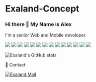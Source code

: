 # Exaland-Concept
### Hi there 👋 My Name is Alex
I'm a senior Web and Mobile developer.


<img src="https://img.shields.io/badge/python-%233776AB.svg?&style=for-the-badge&logo=python&logoColor=white" /> <img src="https://img.shields.io/badge/c++%20-%2300599C.svg?&style=for-the-badge&logo=c%2B%2B&logoColor=white"/> <img src="https://img.shields.io/badge/c%20sharp-%23239120.svg?&style=for-the-badge&logo=c%20sharp&logoColor=white" /> <img src="https://img.shields.io/badge/go%20-%2300ADD8.svg?&style=for-the-badge&logo=go&logoColor=white"/> <img src="https://img.shields.io/badge/dart%20-%230175C2.svg?&style=for-the-badge&logo=dart&logoColor=white"/> <img src="https://img.shields.io/badge/node.js%20-%2343853D.svg?&style=for-the-badge&logo=node.js&logoColor=white"/> <img src="https://img.shields.io/badge/php%20-%23777BB4.svg?&style=for-the-badge&logo=php&logoColor=white"/> <img src="https://img.shields.io/badge/swift%20-%23FA7343.svg?&style=for-the-badge&logo=swift&logoColor=white"/> <img src="https://img.shields.io/badge/ruby%20-%23CC342D.svg?&style=for-the-badge&logo=ruby&logoColor=white"/> <img src="https://img.shields.io/badge/react%20-%2320232a.svg?&style=for-the-badge&logo=react&logoColor=%2361DAFB"/> <img src="https://img.shields.io/badge/django%20-%23092E20.svg?&style=for-the-badge&logo=django&logoColor=white"/> <img src="https://img.shields.io/badge/laravel%20-%23FF2D20.svg?&style=for-the-badge&logo=laravel&logoColor=white"/> <img src="https://img.shields.io/badge/Flutter%20-%2302569B.svg?&style=for-the-badge&logo=Flutter&logoColor=white" /> <img src="https://img.shields.io/badge/react_native%20-%2320232a.svg?&style=for-the-badge&logo=react&logoColor=%2361DAFB"/> 

![Exaland's GitHub stats](https://github-readme-stats.vercel.app/api?username=exaland&show_icons=true&theme=radical)

📱 Contact


[![Exaland Mail](https://img.shields.io/badge/gmail-D14836?&style=for-the-badge&logo=gmail&logoColor=white)](mailto:exaland@gmail.com)
